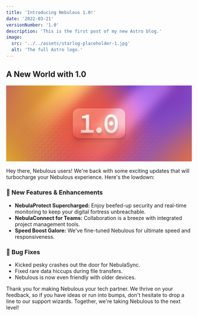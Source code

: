 ```yaml
---
title: 'Introducing Nebulous 1.0!'
date: '2022-03-21'
versionNumber: '1.0'
description: 'This is the first post of my new Astro blog.'
image:
  src: '../../assets/starlog-placeholder-1.jpg'
  alt: 'The full Astro logo.'
---
```


## A New World with 1.0

![Nebulous 2.0 Release](../../assets/starlog-placeholder-1.jpg)

Hey there, Nebulous users! We're back with some exciting updates that will turbocharge your Nebulous experience. Here's the lowdown:

### 🍿 New Features & Enhancements

- **NebulaProtect Supercharged:** Enjoy beefed-up security and real-time monitoring to keep your digital fortress unbreachable.
- **NebulaConnect for Teams:** Collaboration is a breeze with integrated project management tools.
- **Speed Boost Galore:** We've fine-tuned Nebulous for ultimate speed and responsiveness.

### 🐞 Bug Fixes

- Kicked pesky crashes out the door for NebulaSync.
- Fixed rare data hiccups during file transfers.
- Nebulous is now even friendly with older devices.

Thank you for making Nebulous your tech partner. We thrive on your feedback, so if you have ideas or run into bumps, don't hesitate to drop a line to our support wizards. Together, we're taking Nebulous to the next level!
